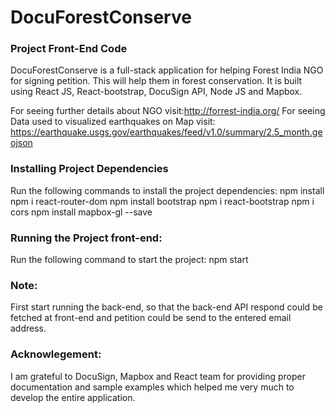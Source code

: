 # DocuForestConserve
### Project Front-End Code
DocuForestConserve is a full-stack application for helping Forest India NGO for signing petition. This will help them in forest conservation. It is built using React JS, React-bootstrap, DocuSign API, Node JS and Mapbox.

For seeing further details about NGO visit:http://forrest-india.org/
For seeing Data used to visualized earthquakes on Map visit: https://earthquake.usgs.gov/earthquakes/feed/v1.0/summary/2.5_month.geojson

### Installing Project Dependencies
Run the following commands to install the project dependencies:
npm install
npm i react-router-dom
npm install bootstrap
npm i react-bootstrap
npm i cors
npm install mapbox-gl --save

### Running the Project front-end:
Run the following command to start the project:
npm start

### Note: 
First start running the back-end, so that the back-end API respond could be fetched at front-end and petition could be send to the entered email address.

### Acknowlegement: 
I am grateful to DocuSign, Mapbox and React team for providing proper documentation and sample examples which helped me very much to develop the entire application.
